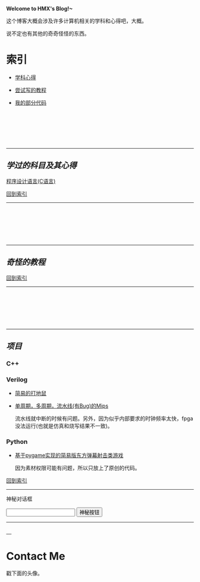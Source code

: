 
**Welcome to HMX's Blog!~**

这个博客大概会涉及许多计算机相关的学科和心得吧，大概。

说不定也有其他的奇奇怪怪的东西。


<h1 id="index"> 索引 </h1>

* [学科心得](#course)

* [尝试写的教程](#article)

* [我的部分代码](#mycode)

<br><br><br><br><br>

---

<h2 id="course"><em>学过的科目及其心得</em></h2>

[程序设计语言(C语言)](/course/CLanguage.md)

<!--

[数字电路与模拟电路](#)

[计算机系统概论](#)

[计算机系统详解(csapp)](#)

[编译原理](#)

[复变函数](#)

[数理方程](#)

[概率论与数理统计](#)

-->


[回到索引](#index)


---

<br><br><br><br><br>

---

<h2 id="article"><em>奇怪的教程</em></h2>



[回到索引](#index)

---

<br><br><br><br><br>

---

<h2 id="mycode"><em>项目</em></h2>

### **C++**

### **Verilog**

* [简易的打地鼠](https://github.com/jikaiwen/jikaiwen.github.io/tree/master/mycode/Whac-A-Mole/)

* [单周期，多周期，流水线(有Bug)的Mips](https://github.com/jikaiwen/jikaiwen.github.io/tree/master/mycode/Mips/)

	流水线就中断的时候有问题。另外，因为似乎内部要求的时钟频率太快，fpga没法运行(也就是仿真和烧写结果不一致)。

### **Python**

* [基于pygame实现的简易版东方弹幕射击类游戏](https://github.com/jikaiwen/pygame-touhou)

    因为素材权限可能有问题，所以只放上了原创的代码。

[回到索引](#index)


---

神秘对话框

<input type="text" id="inputstr" onkeypress="boxKey()"/>
<input type="button" value="神秘按钮" onclick="exec()"/>


<script type="text/javascript" src="md5.js"></script>
<script type="text/javascript" src="secret.js"></script>

<script>
	function boxKey() {
		if(window.event.keyCode==13) {
			exec();
		}
	}
	function exec() {
		tp=document.getElementById("inputstr").value;
		_exec(tp);
	}
</script>



---


<a href="/inner"> <font color="white">里</font> </a>

# Contact Me

戳下面的头像。
